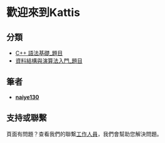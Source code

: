 # 歡迎來到Kattis

## 分類
* [C++ 語法基礎_題目](https://github.com/mdwiwi0130/coding-program/tree/Kattis/C%2B%2B%20%E8%AA%9E%E6%B3%95%E5%9F%BA%E7%A4%8E_%E9%A1%8C%E7%9B%AE)
* [資料結構與演算法入門_題目](https://github.com/mdwiwi0130/coding-program/tree/Kattis/%E8%B3%87%E6%96%99%E7%B5%90%E6%A7%8B%E8%88%87%E6%BC%94%E7%AE%97%E6%B3%95%E5%85%A5%E9%96%80_%E9%A1%8C%E7%9B%AE)

## 筆者
- **[naiye130](https://github.com/mdwiwi0130)**


## 支持或聯繫

頁面有問題？查看我們的聯繫[工作人員](https://www.facebook.com/profile.php?id=100010246299107)，我們會幫助您解決問題。
